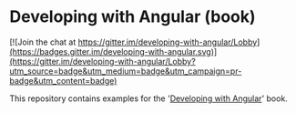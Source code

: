 # Developing with Angular (book)

[![Join the chat at https://gitter.im/developing-with-angular/Lobby](https://badges.gitter.im/developing-with-angular.svg)](https://gitter.im/developing-with-angular/Lobby?utm_source=badge&utm_medium=badge&utm_campaign=pr-badge&utm_content=badge)

This repository contains examples for the '[Developing with Angular](https://leanpub.com/developing-with-angular)' book.
